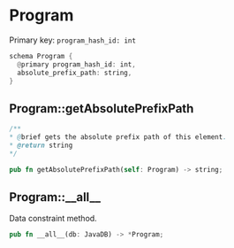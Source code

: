 # Program

Primary key: `program_hash_id: int`

```rust
schema Program {
  @primary program_hash_id: int,
  absolute_prefix_path: string,
}
```
## Program::getAbsolutePrefixPath

```java
/**
* @brief gets the absolute prefix path of this element.
* @return string
*/
```
```rust
pub fn getAbsolutePrefixPath(self: Program) -> string;
```
## Program::\_\_all\_\_

Data constraint method.

```rust
pub fn __all__(db: JavaDB) -> *Program;
```

